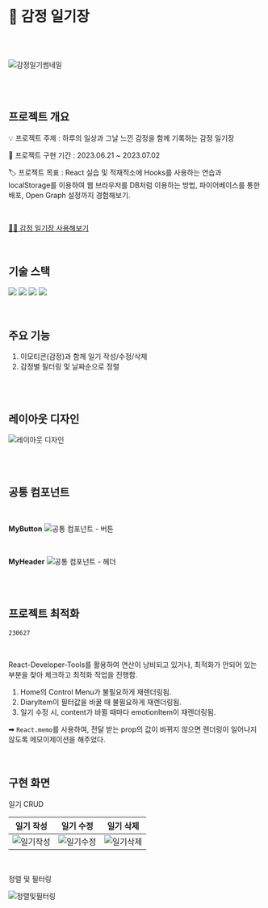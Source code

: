 # 💙 감정 일기장

<br/>
<br/>

![감정일기썸네일](https://github.com/eeeyooon/emotion-diary/assets/102462534/0e62639a-ac12-4033-8fcc-6165f261dbdf)

<br/>
<br/>

## 프로젝트 개요

💡 프로젝트 주제 : 하루의 일상과 그날 느낀 감정을 함께 기록하는 감정 일기장

📆 프로젝트 구현 기간 : 2023.06.21 ~ 2023.07.02

🏷 프로젝트 목표 : React 실습 및 적재적소에 Hooks를 사용하는 연습과 localStorage를 이용하여 웹 브라우저를 DB처럼 이용하는 방법, 파이어베이스를 통한 배포, Open Graph 설정까지 경험해보기.

<br/>

[💙💬 감정 일기장 사용해보기](https://eeeyooon-emotion-diary.web.app/)

<br/>

## 기술 스택

<img src="https://img.shields.io/badge/JavaScript-F7DF1E?style=flat&logo=JavaScript&logoColor=white"/> <img src="https://img.shields.io/badge/React-61DAFB?style=flat&logo=React&logoColor=white"/> <img src="https://img.shields.io/badge/React Router-CA4245?style=flat&logo=ReactRouter&logoColor=white"/> <img src="https://img.shields.io/badge/Firebase-FFCA28?style=flat&logo=Firebase&logoColor=white"/>

<br/>

## 주요 기능

1. 이모티콘(감정)과 함께 일기 작성/수정/삭제
2. 감정별 필터링 및 날짜순으로 정렬

<br/>
<br/>

## 레이아웃 디자인

![레이아웃 디자인](https://github.com/eeeyooon/emotion-diary/assets/102462534/afb92d17-fa6f-4458-a5e9-5e8b0425a61f)

<br/>
<br/>

## 공통 컴포넌트

<br/>

**MyButton**
![공통 컴포넌트 - 버튼](https://github.com/eeeyooon/emotion-diary/assets/102462534/c79acf85-a786-46b0-bf27-1526612d8532)

<br/>

**MyHeader**
![공통 컴포넌트 - 헤더](https://github.com/eeeyooon/emotion-diary/assets/102462534/a8121b05-69c8-47de-a46f-ae36e5345bde)

<br/>
<br/>

## 프로젝트 최적화

`230627`

<br/>

React-Developer-Tools를 활용하여 연산이 낭비되고 있거나, 최적화가 안되어 있는 부분을 찾아 체크하고 최적화 작업을 진행함.

1. Home의 Control Menu가 불필요하게 재렌더링됨.
2. DiaryItem이 필터값을 바꿀 때 불필요하게 재렌더링됨.
3. 일기 수정 시, content가 바뀔 때마다 emotionItem이 재렌더링됨.

➡ `React.memo`를 사용하여, 전달 받는 prop의 값이 바뀌지 않으면 렌더링이 일어나지 않도록 메모이제이션을 해주었다.

<br/>

## 구현 화면

일기 CRUD

|                                                  일기 작성                                                   |                                                  일기 수정                                                   |                                                  일기 삭제                                                   |
| :----------------------------------------------------------------------------------------------------------: | :----------------------------------------------------------------------------------------------------------: | :----------------------------------------------------------------------------------------------------------: |
| ![일기작성](https://github.com/eeeyooon/emotion-diary/assets/102462534/020b13fe-e6ee-4ab1-8360-7a5ccbf1074a) | ![일기수정](https://github.com/eeeyooon/emotion-diary/assets/102462534/31184fac-80b5-4012-a702-5cd2ebb33c33) | ![일기삭제](https://github.com/eeeyooon/emotion-diary/assets/102462534/a192e161-3d2e-4ce5-806f-e7807b25b5ae) |

<br/>

정렬 및 필터링

![정렬및필터링](https://github.com/eeeyooon/emotion-diary/assets/102462534/5acda445-584d-408c-b6df-489c21d57408)

<br/>
<br/>
